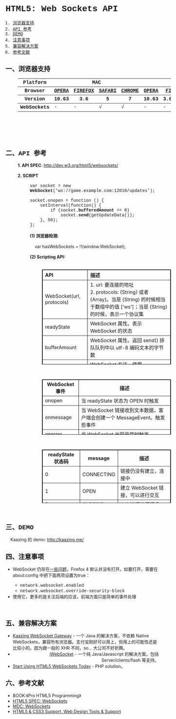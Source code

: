 <h1 style="font-family:Courier New">HTML5: Web Sockets API</h1>
<ol style="font-family:Courier New"><li><a href="#spec-browser" target="_self">浏览器支持</a></li>
<li><a href="#spec-api" target="_self">API 参考</a></li>
<li><a href="#spec-demo" target="_self">DEMO</a></li>
<li><a href="#spec-caution" target="_self">注意事项</a></li>
<li><a href="#spec-solution" target="_self">兼容解决方案</a></li>
<li><a href="#spec-ref" target="_self">参考文献</a></li>
</ol>
<h2 id="spec-browser" style="font-family:Courier New">一、浏览器支持</h2>
<table class="zeroBorder" style="font-family:Courier New;margin-left:40px" height="166" width="920">
<tbody>
<tr>
<th class="primary-heading" scope="row"><span class="offScreen">Platform</span></th>
<th class="primary-heading" colspan="4" scope="colgroup">MAC</th>
<th class="primary-heading" colspan="8" scope="colgroup">WIN</th>
<th class="offScreen">% <br>
</th>
</tr>
<tr>
<th class="row-heading secondary-heading" scope="row"><span class="offScreen">Browser</span></th>
<th class="browser-id browser-opera secondary-heading" colspan="1" scope="col"><a href="http://www.opera.com/browser/" target="_blank" title="Download the Opera web browser">OPERA</a></th>
<th class="browser-firefox browser-id secondary-heading" colspan="1" scope="col"><a href="http://www.mozilla-europe.org/en/firefox/" target="_blank" title="Download the Firefox web browser">FIREFOX</a></th>
<th class="browser-id browser-safari secondary-heading" colspan="1" scope="col"><a href="http://www.apple.com/safari/download/" target="_blank" title="Download the Safari web browser">SAFARI</a></th>
<th class="browser-chrome browser-id secondary-heading" colspan="1" scope="col"><a href="http://www.google.com/chrome/" target="_blank" title="Download the Chrome web browser">CHROME</a></th>
<th class="browser-id browser-opera secondary-heading" colspan="1" scope="col"><a href="http://www.opera.com/browser/" target="_blank" title="Download the Opera web browser">OPERA</a></th>
<th class="browser-firefox browser-id secondary-heading" colspan="2" scope="colgroup"><a href="http://www.mozilla-europe.org/en/firefox/" target="_blank" title="Download the Firefox web browser">FIREFOX</a></th>
<th class="browser-id browser-safari secondary-heading" colspan="1" scope="col"><a href="http://www.apple.com/safari/download/" target="_blank" title="Download the Safari web browser">SAFARI</a></th>
<th class="browser-id browser-ie secondary-heading" colspan="2" scope="colgroup"><a href="http://www.microsoft.com/ie/" target="_blank" title="Download the Ie web browser">IE</a></th>
<th class="browser-chrome browser-id secondary-heading" colspan="2" scope="colgroup"><a href="http://www.google.com/chrome/" target="_blank" title="Download the Chrome web browser">CHROME</a></th>
<th class="offScreen">&nbsp;</th>
</tr>
<tr>
<th class="row-heading tertiary-heading" scope="row"><span class="offScreen">Version</span></th>
<th class="tertiary-heading" scope="col"> 10.63 </th>
<th class="tertiary-heading" scope="col"> 3.6 </th>
<th class="tertiary-heading" scope="col"> 5 </th>
<th class="tertiary-heading" scope="col"> 7 </th>
<th class="tertiary-heading" scope="col"> 10.63 </th>
<th class="tertiary-heading" scope="col"> 3.6 </th>
<th class="tertiary-heading" scope="col"> 4.03 </th>
<th class="tertiary-heading" scope="col"> 5 </th>
<th class="tertiary-heading" scope="col"> 8 </th>
<th class="tertiary-heading" scope="col"> 9 </th>
<th class="tertiary-heading" scope="col"> 7 </th>
<th class="tertiary-heading" scope="col"> 8 </th>
<th class="offScreen">&nbsp;</th>
</tr>
</tbody>
 
<tbody>
<tr>
<th class="row-heading" scope="row">WebSockets<br>
</th>
<td class="supported">-<br>
</td>
<td class="supported">-</td>
<td class="supported">√</td>
<td class="supported">√<br>
</td>
<td class="supported">-</td>
<td class="supported">-<br>
</td>
<td class="supported">√<br>
</td>
<td class="supported">√</td>
<td>-<br>
</td>
<td>-<br>
</td>
<td class="supported">√<br>
</td>
<td class="supported">√<br>
</td>
<td class="grade-excellent support-grade"> 36%</td>
</tr>
</tbody>
</table>
<br>
<h2 id="spec-api" style="font-family:Courier New">二、API 参考</h2>
<div style="margin-left:40px"><b>1. API SPEC</b>: <a href="http://dev.w3.org/html5/websockets/" id="ve.m" title="http://dev.w3.org/html5/websockets/">http://dev.w3.org/html5/websockets/</a><br>
<br>
<b>2. SCRIPT</b><br>
</div>
<div style="margin-left:80px"><br>
<font face="Courier New">var socket = new <b>WebSocket</b>('ws://game.example.com:12010/updates');<br>
<br>
socket.onopen = function () {<br>
&nbsp;&nbsp; &nbsp;setInterval(function() {<br>
&nbsp;&nbsp; &nbsp;&nbsp;&nbsp; &nbsp;if (socket.<b>bufferedAmount</b> == 0)<br>
&nbsp;&nbsp; &nbsp;&nbsp;&nbsp; &nbsp;&nbsp;&nbsp; &nbsp;socket.<b>send</b>(getUpdateData());<br>
&nbsp;&nbsp; &nbsp;}, 50);<br>
};</font><br>
<br>
<b>(1) 浏览器检测:</b><br>
 &nbsp;&nbsp;&nbsp; <br>
 &nbsp;&nbsp;&nbsp; var hasWebSockets = !!(window.WebSocket);<br>
<br>
<b>(2) Scripting API:</b><br>
<br>
<table id="m:6l" style="margin-left:40px" border="1" bordercolor="#000000" cellpadding="3" cellspacing="0" height="311" width="920">
<tbody>
<tr>
<th style="text-align:left">API<br>
</th>
<th style="text-align:left">描述<br>
</th>
</tr>
</tbody>
 
<tbody>
<tr>
<td style="text-align:left">WebSocket(url, protocols)<br>
</td>
<td style="text-align:left">1. url: 要连接的地址<br>
2. protocols: {String} 或者 {Array}。当是 {String} 的时候相当于数组中的值 ['ws']；当是 {String} 的时候，表示一个协议集<br>
</td>
</tr>
<tr>
<td style="text-align:left">readyState<br>
</td>
<td style="text-align:left">WebSocket 属性。表示 WebSocket 的状态<br>
</td>
</tr>
<tr>
<td style="text-align:left">bufferAmount<br>
</td>
<td style="text-align:left">WebSocket 属性。返回 send() 排队队列中以 utf-8 编码文本的字节数<br>
</td>
</tr>
<tr>
<td style="text-align:left">send()<br>
</td>
<td style="text-align:left">WebSocket 方法。使用 WebSocket 传输数据<br>
</td>
</tr>
<tr>
<td style="text-align:left">close()<br>
</td>
<td style="text-align:left">WebSocket 方法。有下面几种情况：<br>
<ol><li>当 readyState 属性的状态是 CLOSING 或者 CLOSED，不做任何事</li>
<li>当 WebSocket 还没有建立链接。断掉链接，并把 readState 的状态设置为 CLOSING</li>
<li>当 WebSocket 还未进行关闭握手，开始关闭握手，并把 readState 的状态设置为 CLOSING</li>
<li>其他状态，把 readState 的状态设置为 CLOSING<br>
</li>
</ol>
</td>
</tr>
</tbody>
</table>
<br>
<table id="rnih" style="margin-left:40px" border="1" bordercolor="#000000" cellpadding="3" cellspacing="0" height="181" width="678">
<tbody>
<tr>
<th>WebSocket 事件<br>
</th>
<th>描述<br>
</th>
</tr>
<tr>
<td style="text-align:left">onopen<br>
</td>
<td style="text-align:left">当 readyState 状态为 OPEN 时触发<br>
</td>
</tr>
<tr>
<td style="text-align:left">onmessage<br>
</td>
<td style="text-align:left">当 WebSocket 链接收到文本数据，客户端会创建一个 MessageEvent。触发些事件<br>
</td>
</tr>
<tr>
<td style="text-align:left">onerror<br>
</td>
<td style="text-align:left">当 WebSocket 出现异常时触发<br>
</td>
</tr>
<tr>
<td style="text-align:left">onclose<br>
</td>
<td style="text-align:left">当 WebSocket 已经关闭，客户端会通过 CloseEvent 创建一个 close 事件<br>
</td>
</tr>
</tbody>
</table>
<br>
<table id="m:6l" style="margin-left:40px" border="1" bordercolor="#000000" cellpadding="3" cellspacing="0" height="175" width="530">
<tbody>
<tr>
<th>readyState 状态码<br>
</th>
<th>message<br>
</th>
<th>描述<br>
</th>
</tr>
</tbody>
 
<tbody>
<tr>
<td style="text-align:left">0<br>
</td>
<td style="text-align:left">CONNECTING<br>
</td>
<td style="text-align:left">链接仍没有建立，连接中<br>
</td>
</tr>
<tr>
<td style="text-align:left">1<br>
</td>
<td style="text-align:left">OPEN<br>
</td>
<td style="text-align:left">建立 WebSocket 链接，可以进行交互<br>
</td>
</tr>
<tr>
<td style="text-align:left">2<br>
</td>
<td style="text-align:left">CLOSING<br>
</td>
<td style="text-align:left">正在进行关闭握手<br>
</td>
</tr>
<tr>
<td style="text-align:left">3<br>
</td>
<td style="text-align:left">CLOSED<br>
</td>
<td style="text-align:left">链接已经关闭，或者打不开<br>
</td>
</tr>
</tbody>
</table>
</div>
<br>
<h2 id="spec-demo" style="font-family:Courier New">三、DEMO</h2>
 &nbsp;&nbsp;&nbsp; Kaazing 的 demo: <a href="http://kaazing.me/" id="bo1r" title="http://kaazing.me/">http://kaazing.me/</a><br>
<h2 id="spec-caution" style="font-family:Courier New">四、注意事项</h2>
<ul><li>WebSocket 仍存在<a href="http://www.ietf.org/mail-archive/web/hybi/current/msg04744.html" id="vqi2" title="一些问题">一些问题</a>，Firefox 4 默认并没有打开。如要打开，需要在 about:config 中把下面两项设置为true：</li>
<ul><li><font face="Courier New">network.websocket.enabled</font></li>
<li><font face="Courier New">network.websocket.override-security-block</font></li></ul>
<li>使用它，更多的是关注后端的应该，前端方面只是简单的事件处理<br>
</li></ul>
<br>
<h2 id="spec-solution" style="font-family:Courier New">五、兼容解决方案</h2>
<ul><li><a href="http://kaazing.com/" id="l..o" title="Kaazing WebSocket Gateway">Kaazing WebSocket Gateway</a> - 一个 Java 的解决方案，不依赖 Native WebSockets，兼容所有浏览器。支付宝刚好可以用上，但用上的可能性还是比较小的。因为跟一般的 XHR 不同，so... 大公司不好折腾。</li>
<li style="text-align:right"><a href="http://jwebsocket.org/" id="x1lm" title="jWebSocket">jWebSocket</a> - 一个纯 Java/Javascript 的解决方案。包括 Server/clients/flash 等支持。</li>
<li><a href="http://net.tutsplus.com/tutorials/javascript-ajax/start-using-html5-websockets-today/" id="isc6" title="Start Using HTML5 WebSockets Today">Start Using HTML5 WebSockets Today</a> - PHP solution。<br>
</li></ul>
<h2 id="spec-ref" style="font-family:Courier New">六、参考文献</h2>
<ul><li>BOOK:《Pro HTML5 Programming》</li>
<li><a href="http://dev.w3.org/html5/websockets/" id="mh3w" title="HTML5 SPEC: WebSockets">HTML5 SPEC: WebSockets</a><br>
</li>
<li><a href="https://developer.mozilla.org/en/WebSockets" id="l80l" title="MDC: WebSockets">MDC: WebSockets</a><br>
</li>
<li><a href="http://www.findmebyip.com/litmus" title="HTML5 &amp; CSS3 Support, Web Design Tools &amp; Support">HTML5 &amp; CSS3 Support, Web Design Tools &amp; Support</a></li></ul>
<br>
<br>

